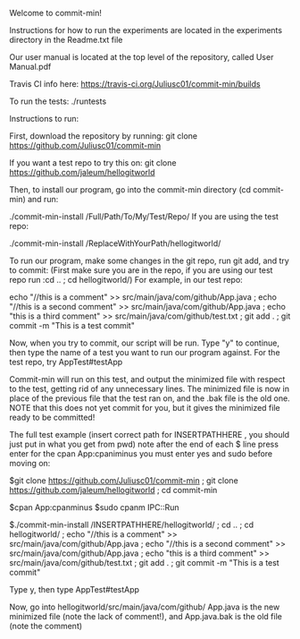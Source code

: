 Welcome to commit-min!

Instructions for how to run the experiments are located in the experiments directory in the Readme.txt file

Our user manual is located at the top level of the repository, called User Manual.pdf

Travis CI info here: https://travis-ci.org/Juliusc01/commit-min/builds

To run the tests: ./runtests

Instructions to run:

First, download the repository by running:
git clone https://github.com/Juliusc01/commit-min

If you want a test repo to try this on:
git clone https://github.com/jaleum/hellogitworld

Then, to install our program, go into the commit-min directory (cd commit-min) and run:

./commit-min-install /Full/Path/To/My/Test/Repo/
If you are using the test repo:

./commit-min-install /ReplaceWithYourPath/hellogitworld/

To run our program, make some changes in the git repo, run git add, and try to commit:
(First make sure you are in the repo, if you are using our test repo run :cd .. ; cd hellogitworld/)
For example, in our test repo:

echo "//this is a comment" >> src/main/java/com/github/App.java ; echo "//this is a second comment" >> src/main/java/com/github/App.java ; echo "this is a third comment" >> src/main/java/com/github/test.txt ; git add . ; git commit -m "This is a test commit"

Now, when you try to commit, our script will be run.
Type "y" to continue, then type the name of a test you want to run our program against.
For the test repo, try 
AppTest#testApp

Commit-min will run on this test, and output the minimized file with respect to the test, getting rid of any unnecessary lines.
The minimized file is now in place of the previous file that the test ran on, and the .bak file is the old one. NOTE that this does not yet commit for you, but it gives the minimized file ready to be committed!

The full test example (insert correct path for INSERTPATHHERE , you should just put in what you get from pwd)
note after the end of each $ line press enter
for the cpan App:cpaniminus you must enter yes and sudo before moving on:

$git clone https://github.com/Juliusc01/commit-min ; git clone https://github.com/jaleum/hellogitworld ; cd commit-min

$cpan App:cpanminus
$sudo cpanm IPC::Run


$./commit-min-install /INSERTPATHHERE/hellogitworld/ ; cd .. ; cd hellogitworld/ ; echo "//this is a comment" >> src/main/java/com/github/App.java ; echo "//this is a second comment" >> src/main/java/com/github/App.java ; echo "this is a third comment" >> src/main/java/com/github/test.txt ; git add . ; git commit -m "This is a test commit"

Type y, then type AppTest#testApp

Now, go into hellogitworld/src/main/java/com/github/
App.java is the new minimized file (note the lack of comment!), and App.java.bak is the old file (note the comment)

